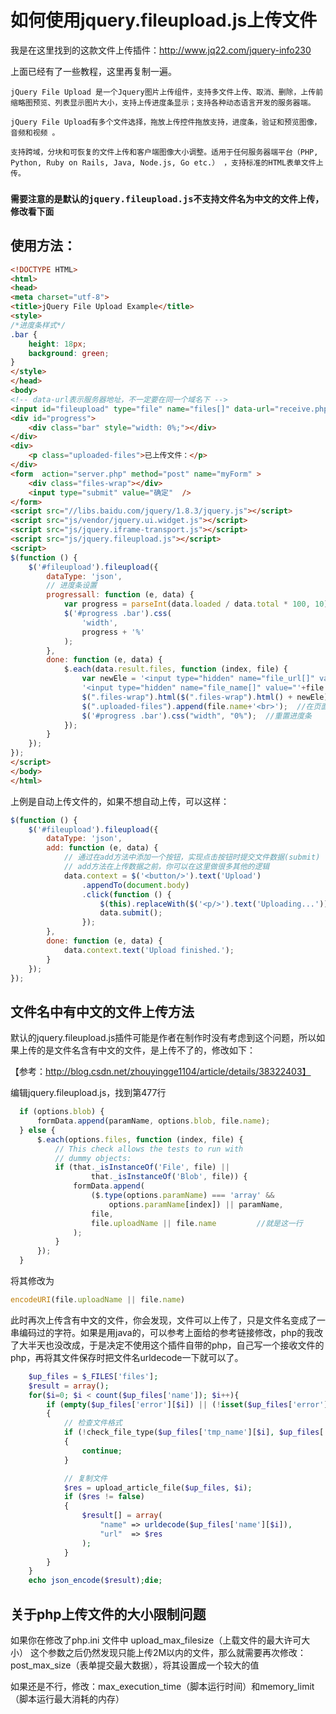 # 如何使用jquery.fileupload.js上传文件

我是在这里找到的这款文件上传插件：http://www.jq22.com/jquery-info230

上面已经有了一些教程，这里再复制一遍。

`jQuery File Upload 是一个Jquery图片上传组件，支持多文件上传、取消、删除，上传前缩略图预览、列表显示图片大小，支持上传进度条显示；支持各种动态语言开发的服务器端。`

`jQuery File Upload有多个文件选择，拖放上传控件拖放支持，进度条，验证和预览图像，音频和视频 。`

`支持跨域，分块和可恢复的文件上传和客户端图像大小调整。适用于任何服务器端平台（PHP, Python, Ruby on Rails, Java, Node.js, Go etc.） ，支持标准的HTML表单文件上传。`

### `需要注意的是默认的jquery.fileupload.js不支持文件名为中文的文件上传，修改看下面`

## 使用方法：

```html
<!DOCTYPE HTML>
<html>
<head>
<meta charset="utf-8">
<title>jQuery File Upload Example</title>
<style>
/*进度条样式*/
.bar {
    height: 18px;
    background: green;
}
</style>
</head>
<body>
<!-- data-url表示服务器地址，不一定要在同一个域名下 -->
<input id="fileupload" type="file" name="files[]" data-url="receive.php" multiple="multiple">
<div id="progress">
    <div class="bar" style="width: 0%;"></div>
</div>
<div>
    <p class="uploaded-files">已上传文件：</p>
</div>
<form  action="server.php" method="post" name="myForm" >
    <div class="files-wrap"></div>
    <input type="submit" value="确定"  />
</form>
<script src="//libs.baidu.com/jquery/1.8.3/jquery.js"></script>
<script src="js/vendor/jquery.ui.widget.js"></script>
<script src="js/jquery.iframe-transport.js"></script>
<script src="js/jquery.fileupload.js"></script>
<script>
$(function () {
    $('#fileupload').fileupload({
        dataType: 'json',
        // 进度条设置
        progressall: function (e, data) {
            var progress = parseInt(data.loaded / data.total * 100, 10);
            $('#progress .bar').css(
                'width',
                progress + '%'
            );
        },
        done: function (e, data) {
            $.each(data.result.files, function (index, file) {
                var newEle = '<input type="hidden" name="file_url[]" value="'+file.url+'">'+
                '<input type="hidden" name="file_name[]" value="'+file.name+'">';
                $(".files-wrap").html($(".files-wrap").html() + newEle);  // 将已上传的文件url和文件名用hidden类型输入框保存并提交至数据库
                $(".uploaded-files").append(file.name+'<br>');  //在页面上显示已上传的文件名
                $('#progress .bar').css("width", "0%");  //重置进度条
            });
        }
    });
});
</script>
</body> 
</html>
```

上例是自动上传文件的，如果不想自动上传，可以这样：

```javascript
$(function () {
    $('#fileupload').fileupload({
        dataType: 'json',
        add: function (e, data) {
            // 通过在add方法中添加一个按钮，实现点击按钮时提交文件数据(submit)
            // add方法在上传数据之前，你可以在这里做很多其他的逻辑
            data.context = $('<button/>').text('Upload')
                .appendTo(document.body)
                .click(function () {
                    $(this).replaceWith($('<p/>').text('Uploading...'));
                    data.submit();
                });
        },
        done: function (e, data) {
            data.context.text('Upload finished.');
        }
    });
});
```

## 文件名中有中文的文件上传方法

默认的jquery.fileupload.js插件可能是作者在制作时没有考虑到这个问题，所以如果上传的是文件名含有中文的文件，是上传不了的，修改如下：

【参考：http://blog.csdn.net/zhouyingge1104/article/details/38322403】

编辑jquery.fileupload.js，找到第477行
```javascript
  if (options.blob) {
      formData.append(paramName, options.blob, file.name);
  } else {
      $.each(options.files, function (index, file) {
          // This check allows the tests to run with
          // dummy objects:
          if (that._isInstanceOf('File', file) ||
                  that._isInstanceOf('Blob', file)) {
              formData.append(
                  ($.type(options.paramName) === 'array' &&
                      options.paramName[index]) || paramName,
                  file,
                  file.uploadName || file.name         //就是这一行
              );
          }
      });
  }
```

将其修改为
```javascript
encodeURI(file.uploadName || file.name)
```

此时再次上传含有中文的文件，你会发现，文件可以上传了，只是文件名变成了一串编码过的字符。如果是用java的，可以参考上面给的参考链接修改，php的我改了大半天也没改成，于是决定不使用这个插件自带的php，自己写一个接收文件的php，再将其文件保存时把文件名urldecode一下就可以了。

```php
    $up_files = $_FILES['files'];
    $result = array();
    for($i=0; $i < count($up_files['name']); $i++){
        if (empty($up_files['error'][$i]) || (!isset($up_files['error'][$i]) && isset($up_files['tmp_name'][$i]) && $up_files['tmp_name'][$i] != 'none'))
        {
            // 检查文件格式
            if (!check_file_type($up_files['tmp_name'][$i], $up_files['name'][$i], $allow_file_types))
            {
                continue;
            }

            // 复制文件
            $res = upload_article_file($up_files, $i);
            if ($res != false)
            {
                $result[] = array(
                    "name" => urldecode($up_files['name'][$i]),
                    "url"  => $res
                );
            }
        }
    }
    echo json_encode($result);die;
```

## 关于php上传文件的大小限制问题

如果你在修改了php.ini 文件中 upload_max_filesize（上载文件的最大许可大小） 这个参数之后仍然发现只能上传2M以内的文件，那么就需要再次修改：post_max_size（表单提交最大数据），将其设置成一个较大的值

如果还是不行，修改：max_execution_time（脚本运行时间）和memory_limit（脚本运行最大消耗的内存）
